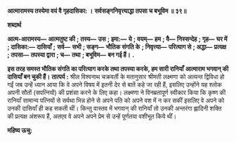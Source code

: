 **आत्मारामस्य तस्येमा वयं वै गृहदासिका: ।** **सर्वसङ्गनिवृत्त्याद्धा तपसा च बभूविम ॥ ३९॥** 

**शब्दार्थ** 

**आत्म-आरामस्य—** **आत्मतुष्ट की** **; तस्य—** **उस** **; इमा:—** **ये** **; वयम्—** **हम** **; वै—** **निस्सन्देह** **; गृह—** **घर में** **; दासिका:—** **दासियाँ** **;** **सर्व—** **सभी** **; सङ्ग—** **भौतिक संगति के** **; निवृत्त्या—** **परित्याग से** **; अद्धा—** **प्रत्यक्ष** **; तपसा—** **तपस्या द्वारा** **; च—** **तथा** **; बभूविम—** **बन गई हैं।** **.** 

**इस तरह समस्त भौतिक संगति का परित्याग करके तथा तपस्या करके, हम सारी रानियाँ** **आत्माराम भगवान् की दासियाँ बन चुकी हैं।** **तात्पर्य :** श्रील विश्वनाथ चक्रवर्ती के मतानुसार श्रीमती लक्ष्मणा को अत्यन्त द्विविधा हो गईं जब उन्हें ध्यान आया कि वे अपने विषय में इतनी देर से बातें कहे जा रही हैं, इसलिए उन्होंने यह श्लोक अपनी सौतों (सपत्नियों) की प्रशंसा करने के लिए कहा। लक्ष्मणा ने विनम्रतापूर्ण स्वीकार किया कि कृष्ण की रानियाँ सामान्य पत्नियों से सर्वथा भिन्न होने से अपने पति को अपने वश में न कर सकीं इसलिए वे अपने को उनकी दासियाँ ही कह सकती थीं। किन्तु वास्तव में भगवान् की रानियाँ तो उनकी अन्तरंगा ह्लादिनी शक्ति की प्रत्यक्ष अंशरूप हैं, अतएव वे अपने अपने प्रेम से उन्हें पूर्णतया वशीभूत किये थीं।  

**महिष्य ऊचु:** 